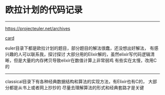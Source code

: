 # 欧拉计划的代码记录

---- 

https://projecteuler.net/archives

[card](https://projecteuler.net/profile/clearlove.png)

euler目录下都是欧拉计划的题目，部分题目的解法很蠢，还没想出好解法，
有感兴趣的人可以联系我，探讨探讨
大部分用的Elixir解的，虽然elixir写代码逻辑清晰，但是大量的内存拷贝导致elixir在数值计算上非常弱鸡
有些实在太慢，改用C的

----

classical目录下有各种经典数据结构和算法的实现方法，有Elixir也有C的，
大部分都是从书上或者网上抄抄的
尽量去理解算法的形式和经典套路才是关键
